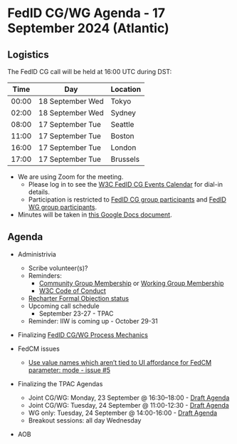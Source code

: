 # FedID CG/WG Agenda - 17 September 2024 (Atlantic)

## Logistics

The FedID CG call will be held at 16:00 UTC during DST:

| Time         | Day    | Location      |
| ------------ | ------ | ------------- |
| 00:00 | 18 September Wed | Tokyo         |
| 02:00 | 18 September Wed | Sydney        |
| 08:00 | 17 September Tue | Seattle       |
| 11:00 | 17 September Tue | Boston        |
| 16:00 | 17 September Tue | London        |
| 17:00 | 17 September Tue | Brussels      |


* We are using Zoom for the meeting.
    * Please log in to see the [W3C FedID CG Events Calendar](https://www.w3.org/events/meetings/20c345a0-f8cc-4d4e-9e9d-d24f04816a32/20240917T080000/) for dial-in details. 
    * Participation is restricted to [FedID CG group participants](https://www.w3.org/community/fed-id/participants) and [FedID WG group participants](https://www.w3.org/groups/wg/fedid/participants/).
* Minutes will be taken in [this Google Docs document](https://docs.google.com/document/d/1O7Rn8Aj4rsYWohdEP61lnGdgkai0xTZFQgm7XEA0RBM/edit).


## Agenda

* Administrivia
  * Scribe volunteer(s)?
  * Reminders: 
     * [Community Group Membership](https://www.w3.org/community/fed-id/) or [Working Group Membership](https://www.w3.org/groups/wg/fedid/)
     * [W3C Code of Conduct](https://www.w3.org/policies/code-of-conduct/)
  * [Recharter Formal Objection status](https://lists.w3.org/Archives/Public/public-review-comments/2024Sep/) 
  * Upcoming call schedule
     * September 23-27 - TPAC 
  * Reminder: IIW is coming up - October 29-31

* Finalizing [FedID CG/WG Process Mechanics](https://github.com/w3c-fedid/Administration/blob/main/proposals-CG-WG.md)

* FedCM issues
   * [Use value names which aren’t tied to UI affordance for FedCM parameter: mode - issue #5](https://github.com/w3c-fedid/button-mode/issues/5)

* Finalizing the TPAC Agendas
  * Joint CG/WG: Monday, 23 September @ 16:30​–​18:00 - [Draft Agenda](https://docs.google.com/document/d/1_M7PS9ZRhSUGsV9QnzArNc3BA9i8A2nS0PnfcngABas/edit#heading=h.kztazmy180rz)
  * Joint CG/WG: Tuesday, 24 September @ 11:00-12:30 - [Draft Agenda](https://docs.google.com/document/d/1_M7PS9ZRhSUGsV9QnzArNc3BA9i8A2nS0PnfcngABas/edit#bookmark=id.v729wj6uovg0)
  * WG only: Tuesday, 24 September @ 14:00-16:00 - [Draft Agenda](https://docs.google.com/document/d/1ISEjusnwvm5svndeNC9C5Smqk7LJXnMPgSwf7zb7bYM/edit)
  * Breakout sessions: all day Wednesday 

* AOB
 
